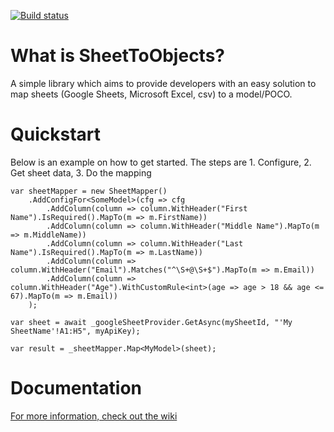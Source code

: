 [![Build status](https://ci.appveyor.com/api/projects/status/xyh066af9kpkqpgm?svg=true)](https://ci.appveyor.com/project/josdeweger/sheettoobjects)

# What is SheetToObjects?
A simple library which aims to provide developers with an easy solution to map sheets (Google Sheets, Microsoft Excel, csv) to a model/POCO.

# Quickstart
Below is an example on how to get started. The steps are 1. Configure, 2. Get sheet data, 3. Do the mapping
```
var sheetMapper = new SheetMapper()
    .AddConfigFor<SomeModel>(cfg => cfg
        .AddColumn(column => column.WithHeader("First Name").IsRequired().MapTo(m => m.FirstName))
        .AddColumn(column => column.WithHeader("Middle Name").MapTo(m => m.MiddleName))
        .AddColumn(column => column.WithHeader("Last Name").IsRequired().MapTo(m => m.LastName))
        .AddColumn(column => column.WithHeader("Email").Matches("^\S+@\S+$").MapTo(m => m.Email))
        .AddColumn(column => column.WithHeader("Age").WithCustomRule<int>(age => age > 18 && age <= 67).MapTo(m => m.Email))
    );

var sheet = await _googleSheetProvider.GetAsync(mySheetId, "'My SheetName'!A1:H5", myApiKey);

var result = _sheetMapper.Map<MyModel>(sheet);
```

# Documentation
[For more information, check out the wiki](https://github.com/josdeweger/SheetToObjects/wiki)
